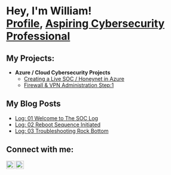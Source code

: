 <h1>Hey, I'm William! <br/><a href="https://github.com/venti-deux/">Profile</a>, <a href="https://www.linkedin.com/in/william-lozoya-20b36a132/">Aspiring Cybersecurity Professional</a></h1>

<h2>My Projects:</h2>

- <b>Azure / Cloud Cybersecurity Projects</b>
  - [Creating a Live SOC / Honeynet in Azure](https://github.com/venti-deux/Azure-SOC)
  - [Firewall & VPN Administration Step:1](https://github.com/venti-deux/firewall-vpn-lab-step-1)

<h2>My Blog Posts</h2>

- [Log: 01 Welcome to The SOC Log](https://wlozoya.com/the-logs/f/log-01-welcome)
- [Log: 02 Reboot Sequence Initiated](https://wlozoya.com/the-logs/f/log-02)
- [Log: 03 Troubleshooting Rock Bottom](https://wlozoya.com/the-logs/f/log-03)


<h2> Connect with me:</h2>

[<img align="left" alt="WilliamLozoya | LinkedIn" width="22px" src="https://cdn.jsdelivr.net/npm/simple-icons@v3/icons/linkedin.svg" />][linkedin]
[<img align="left" alt="WilliamLozoya | Instagram" width="22px" src="https://cdn.jsdelivr.net/npm/simple-icons@v3/icons/instagram.svg" />][instagram]

[instagram]: https://www.instagram.com/will.lozoya?igsh=NTc4MTIwNjQ2YQ%3D%3D&utm_source=qr
[linkedin]: https://www.linkedin.com/in/william-lozoya-20b36a132/
<!--
**joshmadakor1/joshmadakor1** is a ✨ _special_ ✨ repository because its `README.md` (this file) appears on your GitHub profile.

Here are some ideas to get you started:

- 🔭 I’m currently working on ...
- 🌱 I’m currently learning ...
- 👯 I’m looking to collaborate on ...
- 🤔 I’m looking for help with ...
- 💬 Ask me about ...
- 📫 How to reach me: ...
- 😄 Pronouns: ...
- ⚡ Fun fact: ...
-->
